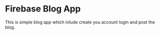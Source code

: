# Firebase Blog App
 This is simple blog app which inlude create you account login and post the blog.
